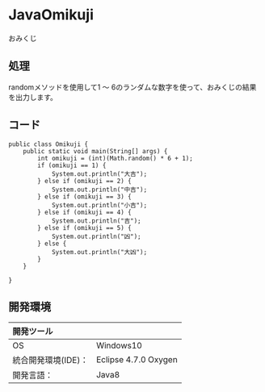 # JavaOmikuji
おみくじ

## 処理
randomメソッドを使用して1 ～ 6のランダムな数字を使って、おみくじの結果を出力します。

## コード
```
public class Omikuji {
	public static void main(String[] args) {
		int omikuji = (int)(Math.random() * 6 + 1);
		if (omikuji == 1) {
			System.out.println("大吉");
		} else if (omikuji == 2) {
			System.out.println("中吉");
		} else if (omikuji == 3) {
			System.out.println("小吉");
		} else if (omikuji == 4) {
			System.out.println("吉");
		} else if (omikuji == 5) {
			System.out.println("凶");
		} else {
			System.out.println("大凶");
		}
	}

}
```

## 開発環境
| 開発ツール |  |
|:-|:-|
| OS | Windows10 |
| 統合開発環境(IDE)： | Eclipse 4.7.0 Oxygen |
| 開発言語： | Java8 |
